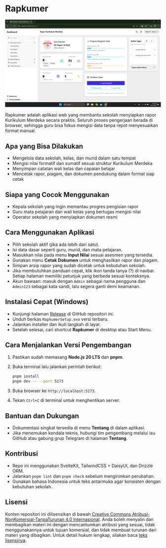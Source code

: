 # Rapkumer

![screenshot](static/image.png)

Rapkumer adalah aplikasi web yang membantu sekolah menyiapkan rapor Kurikulum Merdeka secara praktis. Seluruh proses pengerjaan berada di browser, sehingga guru bisa fokus mengisi data tanpa repot menyesuaikan format manual.

## Apa yang Bisa Dilakukan

- Mengelola data sekolah, kelas, dan murid dalam satu tempat
- Mengisi nilai formatif dan sumatif sesuai struktur Kurikulum Merdeka
- Menyimpan catatan wali kelas dan capaian belajar
- Mencetak rapor, piagam, dan dokumen pendukung dalam format siap cetak

## Siapa yang Cocok Menggunakan

- Kepala sekolah yang ingin memantau progres pengisian rapor
- Guru mata pelajaran dan wali kelas yang bertugas mengisi nilai
- Operator sekolah yang menyiapkan dokumen resmi

## Cara Menggunakan Aplikasi

- Pilih sekolah aktif (jika ada lebih dari satu).
- Isi data dasar seperti guru, murid, dan mata pelajaran.
- Masukkan nilai pada menu **Input Nilai** sesuai asesmen yang tersedia.
- Gunakan menu **Cetak Dokumen** untuk menghasilkan rapor dan piagam.
- Simpan arsip rapor yang sudah dicetak untuk kebutuhan sekolah.
- Jika membutuhkan panduan cepat, klik ikon tanda tanya (?) di navbar. Setiap halaman memiliki petunjuk yang berbeda sesuai konteksnya.
- Akun bawaan: masuk dengan `Admin` sebagai nama pengguna dan `Admin123` sebagai kata sandi, lalu segera ganti demi keamanan.

## Instalasi Cepat (Windows)

- Kunjungi halaman [Release](https://github.com/sira313/raporkumer/releases) di GitHub repositori ini.
- Unduh berkas `RapkumerSetup.exe` versi terbaru.
- Jalankan installer dan ikuti langkah di layar.
- Setelah selesai, cari shortcut **Rapkumer** di desktop atau Start Menu.

## Cara Menjalankan Versi Pengembangan

1. Pastikan sudah memasang **Node.js 20 LTS** dan **pnpm**.
2. Buka terminal lalu jalankan perintah berikut:

   ```bash
   pnpm install
   pnpm dev -- --port 5173
   ```

3. Buka browser ke `http://localhost:5173`.
4. Tekan `Ctrl+C` di terminal untuk menghentikan server.

## Bantuan dan Dukungan

- Dokumentasi singkat tersedia di menu **Tentang** di dalam aplikasi.
- Jika menemukan kendala teknis, hubungi tim pengembang melalui isu GitHub atau gabung grup Telegram di halaman **Tentang**.

## Kontribusi

- Repo ini menggunakan SvelteKit, TailwindCSS + DaisyUI, dan Drizzle ORM.
- Jalankan `pnpm lint` dan `pnpm check` sebelum mengirimkan perubahan.
- Gunakan bahasa Indonesia untuk teks antarmuka agar konsisten dengan kebutuhan sekolah.

## Lisensi

Konten repositori ini dilisensikan di bawah [Creative Commons Atribusi-NonKomersial-TanpaTurunan 4.0 Internasional](https://creativecommons.org/licenses/by-nc-nd/4.0/deed.id). Anda boleh menyalin dan membagikan materi ini dengan mencantumkan atribusi yang sesuai, tidak menggunakannya untuk tujuan komersial, dan tidak membuat turunan dari materi yang dibagikan. Untuk detail hukum lengkap, silakan baca [teks lisensinya](https://creativecommons.org/licenses/by-nc-nd/4.0/legalcode.id).
